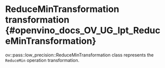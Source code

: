 # ReduceMinTransformation transformation {#openvino_docs_OV_UG_lpt_ReduceMinTransformation}

ov::pass::low_precision::ReduceMinTransformation class represents the `ReduceMin` operation transformation.
